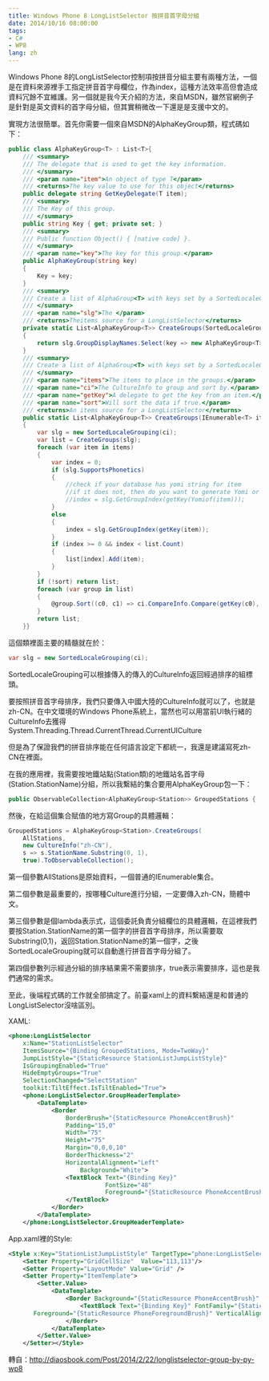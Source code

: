 ```yaml
---
title: Windows Phone 8 LongListSelector 按拼音首字母分組
date: 2014/10/16 08:00:00
tags:
- C#
- WP8
lang: zh
---
```


Windows Phone 8的LongListSelector控制項按拼音分組主要有兩種方法，一個是在資料來源裡手工指定拼音首字母欄位，作為index，這種方法效率高但會造成資料冗餘不宜維護。另一個就是我今天介紹的方法，來自MSDN，雖然官網例子是針對是英文資料的首字母分組，但其實稍微改一下還是是支援中文的。

 <!--more-->

實現方法很簡單。首先你需要一個來自MSDN的AlphaKeyGroup類，程式碼如下：


```csharp
public class AlphaKeyGroup<T> : List<T>{
    /// <summary>
    /// The delegate that is used to get the key information.
    /// </summary>
    /// <param name="item">An object of type T</param>
    /// <returns>The key value to use for this object</returns>
    public delegate string GetKeyDelegate(T item);
    /// <summary>
    /// The Key of this group.
    /// </summary>
    public string Key { get; private set; }
    /// <summary>
    /// Public function Object() { [native code] }.
    /// </summary>
    /// <param name="key">The key for this group.</param>
    public AlphaKeyGroup(string key)
    {
        Key = key;
    }
    /// <summary>
    /// Create a list of AlphaGroup<T> with keys set by a SortedLocaleGrouping.
    /// </summary>
    /// <param name="slg">The </param>
    /// <returns>Theitems source for a LongListSelector</returns>
    private static List<AlphaKeyGroup<T>> CreateGroups(SortedLocaleGrouping slg)
    {
        return slg.GroupDisplayNames.Select(key => new AlphaKeyGroup<T>(key)).ToList();
    }
    /// <summary>
    /// Create a list of AlphaGroup<T> with keys set by a SortedLocaleGrouping.
    /// </summary>
    /// <param name="items">The items to place in the groups.</param>
    /// <param name="ci">The CultureInfo to group and sort by.</param>
    /// <param name="getKey">A delegate to get the key from an item.</param>
    /// <param name="sort">Will sort the data if true.</param>
    /// <returns>An items source for a LongListSelector</returns>
    public static List<AlphaKeyGroup<T>> CreateGroups(IEnumerable<T> items, CultureInfo ci, GetKeyDelegate getKey, bool sort)
    {
        var slg = new SortedLocaleGrouping(ci);
        var list = CreateGroups(slg);
        foreach (var item in items)
        {
            var index = 0;
            if (slg.SupportsPhonetics)
            {
                //check if your database has yomi string for item
                //if it does not, then do you want to generate Yomi or ask the user for this item.
                //index = slg.GetGroupIndex(getKey(Yomiof(item)));
            }
            else
            {
                index = slg.GetGroupIndex(getKey(item));
            }
            if (index >= 0 && index < list.Count)
            {
                list[index].Add(item);
            }
        }
        if (!sort) return list;
        foreach (var group in list)
        {
            @group.Sort((c0, c1) => ci.CompareInfo.Compare(getKey(c0), getKey(c1)));
        }
        return list;
    }}
```

這個類裡面主要的精髓就在於：

```csharp
var slg = new SortedLocaleGrouping(ci);
```

SortedLocaleGrouping可以根據傳入的傳入的CultureInfo返回經過排序的組標頭。

要按照拼音首字母排序，我們只要傳入中國大陸的CultureInfo就可以了，也就是zh-CN。在中文環境的Windows Phone系統上，當然也可以用當前UI執行緒的CultureInfo去獲得
System.Threading.Thread.CurrentThread.CurrentUICulture

但是為了保證我們的拼音排序能在任何語言設定下都統一，我還是建議寫死zh-CN在裡面。

在我的應用裡，我需要按地鐵站點(Station類)的地鐵站名首字母(Station.StationName)分組，所以我繫結的集合要用AlphaKeyGroup包一下：

```csharp
public ObservableCollection<AlphaKeyGroup<Station>> GroupedStations { ... }
```
然後，在給這個集合賦值的地方寫Group的具體邏輯：

```csharp
GroupedStations = AlphaKeyGroup<Station>.CreateGroups(
    AllStations,
    new CultureInfo("zh-CN"),
    s => s.StationName.Substring(0, 1),
    true).ToObservableCollection();
```

第一個參數AllStations是原始資料，一個普通的IEnumerable<Station>集合。

第二個參數是最重要的，按哪種Culture進行分組，一定要傳入zh-CN，簡體中文。

第三個參數是個lambda表示式，這個委託負責分組欄位的具體邏輯，在這裡我們要按Station.StationName的第一個字的拼音首字母排序，所以需要取Substring(0,1)，返回Station.StationName的第一個字，之後SortedLocaleGrouping就可以自動進行拼音首字母分組了。

第四個參數列示經過分組的排序結果需不需要排序，true表示需要排序，這也是我們通常的需求。

至此，後端程式碼的工作就全部搞定了。前臺xaml上的資料繫結還是和普通的LongListSelector沒啥區別。

XAML:

```xml
<phone:LongListSelector
    x:Name="StationListSelector"
    ItemsSource="{Binding GroupedStations, Mode=TwoWay}" 
    JumpListStyle="{StaticResource StationListJumpListStyle}"
    IsGroupingEnabled="True"
    HideEmptyGroups="True"
    SelectionChanged="SelectStation"
    toolkit:TiltEffect.IsTiltEnabled="True">
    <phone:LongListSelector.GroupHeaderTemplate>
        <DataTemplate>
            <Border 
                BorderBrush="{StaticResource PhoneAccentBrush}"
                Padding="15,0"
                Width="75"
                Height="75"
                Margin="0,0,0,10"
                BorderThickness="2"
                HorizontalAlignment="Left" 
                    Background="White">
                <TextBlock Text="{Binding Key}" 
                           FontSize="48"
                           Foreground="{StaticResource PhoneAccentBrush}">
                </TextBlock>
            </Border>
        </DataTemplate>
    </phone:LongListSelector.GroupHeaderTemplate>
```

App.xaml裡的Style:

```xml
<Style x:Key="StationListJumpListStyle" TargetType="phone:LongListSelector">
    <Setter Property="GridCellSize"  Value="113,113"/>
    <Setter Property="LayoutMode" Value="Grid" />
    <Setter Property="ItemTemplate">
        <Setter.Value>
            <DataTemplate>
                <Border Background="{StaticResource PhoneAccentBrush}" Width="113" Height="113" Margin="6" >
                    <TextBlock Text="{Binding Key}" FontFamily="{StaticResource PhoneFontFamilySemiBold}" FontSize="48" Padding="6"
       Foreground="{StaticResource PhoneForegroundBrush}" VerticalAlignment="Center"/>
                </Border>
            </DataTemplate>
        </Setter.Value>
    </Setter></Style>
```
轉自：http://diaosbook.com/Post/2014/2/22/longlistselector-group-by-py-wp8